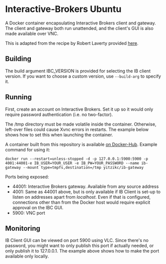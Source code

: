 # Interactive-Brokers Ubuntu

A Docker container encapsulating Interactive Brokers client and gateway.
The client and gateway both run unattended, and the client's GUI is
also made available over VNC.

This is adapted from the recipe by Robert Laverty provided [here](https://github.com/roblav96/headless-ib-gateway-installation-ubuntu-server).

## Building

The build argument IBC_VERSION is provided for selecting the IB client version. If you want to
choose a custom version, use `--build-arg` to specify it.

## Running

First, create an account on Interactive Brokers. Set it up so it would only require password
authentication (i.e. no two-factor).

The /tmp directory must be made volatile inside the container. Otherwise, left-over
files could cause Xvnc errors in restarts. The example below shows how to set
this when launching the container.

A container built from this repository is available [on Docker-Hub](https://hub.docker.com/repository/docker/yitzikc/ib-gateway/). Example command for using it:

    docker run --restart=unless-stopped -d -p 127.0.0.1:5900:5900 -p 4001:44001-e IB_USER=YOUR_USER -e IB_PW=YOUR_PASSWORD --name ib-gateway --mount type=tmpfs,destination=/tmp yitzikc/ib-gateway

Ports being exposed:

* 44001: Interactive Brokers gateway. Available from any source address
* 4001: Same as 44001 above, but is only available if IB Client is set-up to listen
on addresses apart from _localhost_. Even if that is configured, connections
other than from the Docker host would require explicit approval on the IBC GUI.
* 5900: VNC port  

## Monitoring

IB Client GUI can be viewed on port 5900 using VLC. Since there's no password, you might want to only
publish this port if actually needed, or only publish it to 127.0.0.1.
The example above shows how to make the port available only locally.
